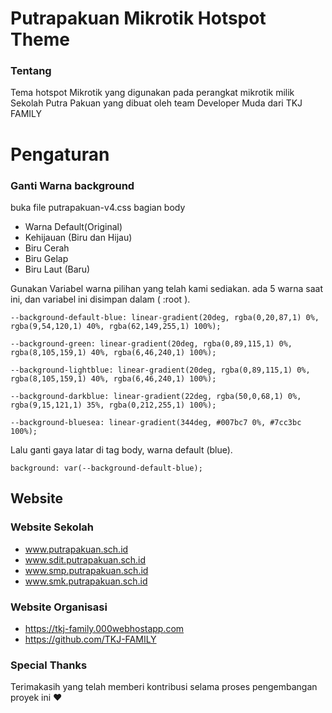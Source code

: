 # Putrapakuan Mikrotik Hotspot Theme

### Tentang
Tema hotspot Mikrotik yang digunakan pada perangkat mikrotik milik Sekolah Putra Pakuan yang dibuat oleh team Developer Muda dari TKJ FAMILY

# Pengaturan

### Ganti Warna background
buka file putrapakuan-v4.css bagian body

- Warna Default(Original)
- Kehijauan (Biru dan Hijau)
- Biru Cerah
- Biru Gelap
- Biru Laut (Baru)

Gunakan Variabel warna pilihan yang telah kami sediakan.
ada 5 warna saat ini, dan variabel ini disimpan dalam ( :root ).

```
--background-default-blue: linear-gradient(20deg, rgba(0,20,87,1) 0%, rgba(9,54,120,1) 40%, rgba(62,149,255,1) 100%);

--background-green: linear-gradient(20deg, rgba(0,89,115,1) 0%, rgba(8,105,159,1) 40%, rgba(6,46,240,1) 100%);

--background-lightblue: linear-gradient(20deg, rgba(0,89,115,1) 0%, rgba(8,105,159,1) 40%, rgba(6,46,240,1) 100%);

--background-darkblue: linear-gradient(22deg, rgba(50,0,68,1) 0%, rgba(9,15,121,1) 35%, rgba(0,212,255,1) 100%);

--background-bluesea: linear-gradient(344deg, #007bc7 0%, #7cc3bc 100%);
```

Lalu ganti gaya latar di tag body, warna default (blue).

```
background: var(--background-default-blue);
```

## Website

### Website Sekolah

- www.putrapakuan.sch.id
- www.sdit.putrapakuan.sch.id
- www.smp.putrapakuan.sch.id
- www.smk.putrapakuan.sch.id

### Website Organisasi

- https://tkj-family.000webhostapp.com
- https://github.com/TKJ-FAMILY



### Special Thanks

Terimakasih yang telah memberi kontribusi selama proses pengembangan proyek ini &hearts;
